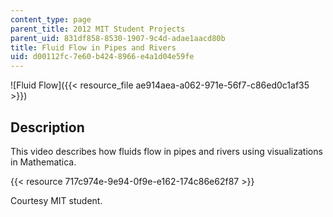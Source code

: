 ```yaml
---
content_type: page
parent_title: 2012 MIT Student Projects
parent_uid: 831df858-8530-1907-9c4d-adae1aacd80b
title: Fluid Flow in Pipes and Rivers
uid: d00112fc-7e60-b424-8966-e4a1d04e59fe
---
```


![Fluid Flow]({{< resource_file ae914aea-a062-971e-56f7-c86ed0c1af35 >}})

Description
-----------

This video describes how fluids flow in pipes and rivers using visualizations in Mathematica.

{{< resource 717c974e-9e94-0f9e-e162-174c86e62f87 >}}

Courtesy MIT student.